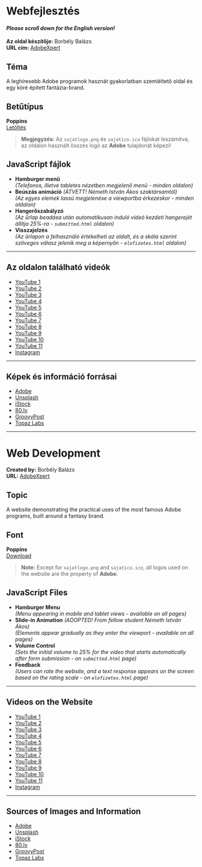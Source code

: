 # Webfejlesztés
#### *Please scroll down for the English version!*

**Az oldal készítője:** Borbély Balázs  
**URL cím:** [AdobeXpert](https://borbelybalazscorvinus.github.io/Adobe_Services_Website/)

## Téma  
A leghíresebb Adobe programok hasznát gyakorlatban szemléltető oldal és egy köré épített fantázia-brand.

## Betűtípus  
**Poppins**  
[Letöltés](https://fonts.googleapis.com/css?family=Poppins)

> **Megjegyzés:** Az `sajatlogo.png` és `sajatico.ico` fájlokat leszámítva, az oldalon használt összes logó az **Adobe** tulajdonát képezi!

## JavaScript fájlok  
- **Hamburger menü**  
  _(Telefonos, illetve tabletes nézetben megjelenő menü - minden oldalon)_  
- **Beúszás animáció** _(ÁTVETT! Németh István Ákos szaktársamtól)_  
  _(Az egyes elemek lassú megjelenése a viewportba érkezéskor - minden oldalon)_  
- **Hangerőszabályzó**  
  _(Az űrlap beadása után automatikusan induló videó kezdeti hangerejét állítja 25%-ra - `submitted.html` oldalon)_  
- **Visszajelzés**  
  _(Az űrlapon a felhasználó értékelheti az oldalt, és a skála szerint szöveges válasz jelenik meg a képernyőn - `elofizetes.html` oldalon)_

---

## Az oldalon található videók  
- [YouTube 1](https://www.youtube.com/watch?v=1k2Loq1RoNc)  
- [YouTube 2](https://www.youtube.com/watch?v=oLMdXC_B1vQ)  
- [YouTube 3](https://www.youtube.com/watch?v=jFbRZZmMW7c)  
- [YouTube 4](https://www.youtube.com/watch?v=IyR_uYsRdPs)  
- [YouTube 5](https://www.youtube.com/watch?v=UQetXWUNh-s)  
- [YouTube 6](https://www.youtube.com/watch?v=4xYHloidI8M)  
- [YouTube 7](https://www.youtube.com/watch?v=sBwKEBVeH-w)  
- [YouTube 8](https://www.youtube.com/watch?v=RXRT3dHu6_o)  
- [YouTube 9](https://www.youtube.com/watch?v=C-_pr1Hzlvg)  
- [YouTube 10](https://www.youtube.com/watch?v=jPscJcikfeo)  
- [YouTube 11](https://www.youtube.com/watch?v=wdENhL-FxOs)  
- [Instagram](https://www.instagram.com/p/CFDGLZvg9MI/)

---

## Képek és információ forrásai  
- [Adobe](https://www.adobe.com/)  
- [Unsplash](https://unsplash.com/photos/blue-and-orange-smoke-wQLAGv4_OYs)  
- [iStock](https://www.istockphoto.com/hu/fot%C3%B3/az-adobe-inc-k%C3%B6zpontja-gm1147617684-309642341)  
- [80.lv](https://80.lv/articles/adobe-announces-price-increase-for-creative-cloud-subscriptions/)  
- [GroovyPost](https://www.groovypost.com/reviews/adobe-programs-explained/)  
- [Topaz Labs](https://www.topazlabs.com/)

---

# Web Development
**Created by:** Borbély Balázs  
**URL:** [AdobeXpert](https://borbelybalazscorvinus.github.io/Adobe_Services_Website/)

## Topic  
A website demonstrating the practical uses of the most famous Adobe programs, built around a fantasy brand.

## Font  
**Poppins**  
[Download](https://fonts.googleapis.com/css?family=Poppins)

> **Note:** Except for `sajatlogo.png` and `sajatico.ico`, all logos used on the website are the property of **Adobe**.

## JavaScript Files  
- **Hamburger Menu**  
  _(Menu appearing in mobile and tablet views - available on all pages)_  
- **Slide-in Animation** _(ADOPTED! From fellow student Németh István Ákos)_  
  _(Elements appear gradually as they enter the viewport - available on all pages)_  
- **Volume Control**  
  _(Sets the initial volume to 25% for the video that starts automatically after form submission - on `submitted.html` page)_  
- **Feedback**  
  _(Users can rate the website, and a text response appears on the screen based on the rating scale - on `elofizetes.html` page)_

---

## Videos on the Website  
- [YouTube 1](https://www.youtube.com/watch?v=1k2Loq1RoNc)  
- [YouTube 2](https://www.youtube.com/watch?v=oLMdXC_B1vQ)  
- [YouTube 3](https://www.youtube.com/watch?v=jFbRZZmMW7c)  
- [YouTube 4](https://www.youtube.com/watch?v=IyR_uYsRdPs)  
- [YouTube 5](https://www.youtube.com/watch?v=UQetXWUNh-s)  
- [YouTube 6](https://www.youtube.com/watch?v=4xYHloidI8M)  
- [YouTube 7](https://www.youtube.com/watch?v=sBwKEBVeH-w)  
- [YouTube 8](https://www.youtube.com/watch?v=RXRT3dHu6_o)  
- [YouTube 9](https://www.youtube.com/watch?v=C-_pr1Hzlvg)  
- [YouTube 10](https://www.youtube.com/watch?v=jPscJcikfeo)  
- [YouTube 11](https://www.youtube.com/watch?v=wdENhL-FxOs)  
- [Instagram](https://www.instagram.com/p/CFDGLZvg9MI/)

---

## Sources of Images and Information  
- [Adobe](https://www.adobe.com/)  
- [Unsplash](https://unsplash.com/photos/blue-and-orange-smoke-wQLAGv4_OYs)  
- [iStock](https://www.istockphoto.com/hu/fot%C3%B3/az-adobe-inc-k%C3%B6zpontja-gm1147617684-309642341)  
- [80.lv](https://80.lv/articles/adobe-announces-price-increase-for-creative-cloud-subscriptions/)  
- [GroovyPost](https://www.groovypost.com/reviews/adobe-programs-explained/)  
- [Topaz Labs](https://www.topazlabs.com/)
